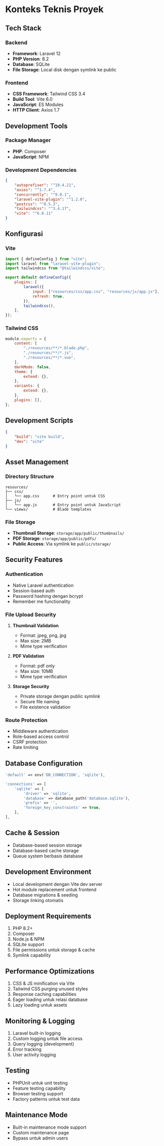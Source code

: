 # Konteks Teknis Proyek

## Tech Stack

### Backend

-   **Framework**: Laravel 12
-   **PHP Version**: 8.2
-   **Database**: SQLite
-   **File Storage**: Local disk dengan symlink ke public

### Frontend

-   **CSS Framework**: Tailwind CSS 3.4
-   **Build Tool**: Vite 6.0
-   **JavaScript**: ES Modules
-   **HTTP Client**: Axios 1.7

## Development Tools

### Package Manager

-   **PHP**: Composer
-   **JavaScript**: NPM

### Development Dependencies

```json
{
    "autoprefixer": "^10.4.21",
    "axios": "^1.7.4",
    "concurrently": "^9.0.1",
    "laravel-vite-plugin": "^1.2.0",
    "postcss": "^8.5.3",
    "tailwindcss": "^3.4.17",
    "vite": "^6.0.11"
}
```

## Konfigurasi

### Vite

```javascript
import { defineConfig } from "vite";
import laravel from "laravel-vite-plugin";
import tailwindcss from "@tailwindcss/vite";

export default defineConfig({
    plugins: [
        laravel({
            input: ["resources/css/app.css", "resources/js/app.js"],
            refresh: true,
        }),
        tailwindcss(),
    ],
});
```

### Tailwind CSS

```javascript
module.exports = {
    content: [
        "./resources/**/*.blade.php",
        "./resources/**/*.js",
        "./resources/**/*.vue",
    ],
    darkMode: false,
    theme: {
        extend: {},
    },
    variants: {
        extend: {},
    },
    plugins: [],
};
```

## Development Scripts

```json
{
    "build": "vite build",
    "dev": "vite"
}
```

## Asset Management

### Directory Structure

```
resources/
├── css/
│   └── app.css      # Entry point untuk CSS
├── js/
│   └── app.js       # Entry point untuk JavaScript
└── views/           # Blade templates
```

### File Storage

-   **Thumbnail Storage**: `storage/app/public/thumbnails/`
-   **PDF Storage**: `storage/app/public/pdfs/`
-   **Public Access**: Via symlink ke `public/storage/`

## Security Features

### Authentication

-   Native Laravel authentication
-   Session-based auth
-   Password hashing dengan bcrypt
-   Remember me functionality

### File Upload Security

1. **Thumbnail Validation**

    - Format: jpeg, png, jpg
    - Max size: 2MB
    - Mime type verification

2. **PDF Validation**

    - Format: pdf only
    - Max size: 10MB
    - Mime type verification

3. **Storage Security**
    - Private storage dengan public symlink
    - Secure file naming
    - File existence validation

### Route Protection

-   Middleware authentication
-   Role-based access control
-   CSRF protection
-   Rate limiting

## Database Configuration

```php
'default' => env('DB_CONNECTION', 'sqlite'),

'connections' => [
    'sqlite' => [
        'driver' => 'sqlite',
        'database' => database_path('database.sqlite'),
        'prefix' => '',
        'foreign_key_constraints' => true,
    ],
],
```

## Cache & Session

-   Database-based session storage
-   Database-based cache storage
-   Queue system berbasis database

## Development Environment

-   Local development dengan Vite dev server
-   Hot module replacement untuk frontend
-   Database migrations & seeding
-   Storage linking otomatis

## Deployment Requirements

1. PHP 8.2+
2. Composer
3. Node.js & NPM
4. SQLite support
5. File permissions untuk storage & cache
6. Symlink capability

## Performance Optimizations

1. CSS & JS minification via Vite
2. Tailwind CSS purging unused styles
3. Response caching capabilities
4. Eager loading untuk relasi database
5. Lazy loading untuk assets

## Monitoring & Logging

1. Laravel built-in logging
2. Custom logging untuk file access
3. Query logging (development)
4. Error tracking
5. User activity logging

## Testing

-   PHPUnit untuk unit testing
-   Feature testing capability
-   Browser testing support
-   Factory patterns untuk test data

## Maintenance Mode

-   Built-in maintenance mode support
-   Custom maintenance page
-   Bypass untuk admin users
